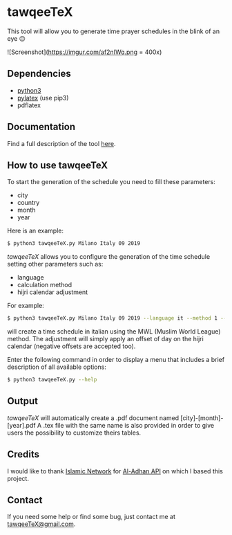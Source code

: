 # tawqeeTeX

This tool will allow you to generate time prayer schedules in the blink of an eye 😉

![Screenshot](https://imgur.com/af2nIWq.png = 400x)

## Dependencies
* [python3](https://www.python.org/downloads/)
* [pylatex](https://pypi.org/project/PyLaTeX/) (use pip3)
* pdflatex

## Documentation

Find a full description of the tool [here](https://ayoubsabri.github.io/tawqeetex/).

## How to use tawqeeTeX

To start the generation of the schedule you need to fill these parameters:
* city
* country
* month
* year

Here is an example:

```bash
$ python3 tawqeeTeX.py Milano Italy 09 2019
```

_tawqeeTeX_ allows you to configure the generation of the time schedule setting other parameters such as:
* language
* calculation method
* hijri calendar adjustment

For example:

```bash
$ python3 tawqeeTeX.py Milano Italy 09 2019 --language it --method 1 --adj 1
```

will create a time schedule in italian using the MWL (Muslim World League) method. The adjustment
will simply apply an offset of day on the hijri calendar (negative offsets are accepted too).

Enter the following command in order to display a menu that includes a brief description of all available options:

```bash
$ python3 tawqeeTeX.py --help
```

## Output

_tawqeeTeX_ will automatically create a .pdf document named [city]-[month]-[year].pdf
A .tex file with the same name is also provided in order to give users the possibility to customize theirs tables.

## Credits

I would like to thank [Islamic Network](https://github.com/islamic-network) for [Al-Adhan API](https://github.com/islamic-network/api.aladhan.com) on which I based this project.

## Contact

If you need some help or find some bug, just contact me at <tawqeeTeX@gmail.com>.
